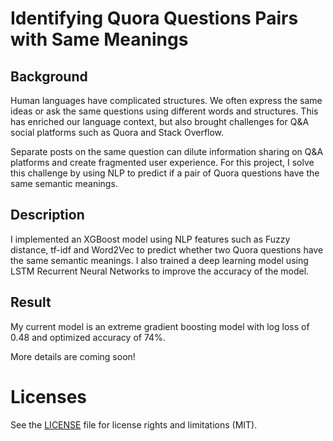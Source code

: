 # Identifying Quora Questions Pairs with Same Meanings

## Background
Human languages have complicated structures. We often express the same ideas or ask the same questions using different words and structures. This has enriched our language context, but also brought challenges for Q&A social platforms such as Quora and Stack Overflow.

Separate posts on the same question can dilute information sharing on Q&A platforms and create fragmented user experience. For this project, I solve this challenge by using NLP to predict if a pair of Quora questions have the same semantic meanings.


## Description
I implemented an XGBoost model using NLP features such as Fuzzy distance, tf-idf and Word2Vec to predict whether two Quora questions have the same semantic meanings. I also trained a deep learning model using LSTM Recurrent Neural Networks to improve the accuracy of the model.

## Result
My current model is an extreme gradient boosting  model with log loss of 0.48 and optimized accuracy of 74%.

More details are coming soon!

# Licenses
See the [LICENSE](LICENSE.md) file for license rights and limitations (MIT).
